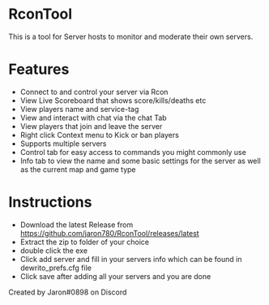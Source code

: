 # RconTool
This is a tool for Server hosts to monitor and moderate their own servers.

# Features

- Connect to and control your server via Rcon
- View Live Scoreboard that shows score/kills/deaths etc
- View players name and service-tag
- View and interact with chat via the chat Tab
- View players that join and leave the server
- Right click Context menu to Kick or ban players
- Supports multiple servers
- Control tab for easy access to commands you might commonly use
- Info tab to view the name and some basic settings for the server as well as the current map and game type

# Instructions 

- Download the latest Release from https://github.com/jaron780/RconTool/releases/latest
- Extract the zip to folder of your choice
- double click the exe
- Click add server and fill in your servers info which can be found in dewrito_prefs.cfg file
- Click save after adding all your servers and you are done



Created by Jaron#0898 on Discord
